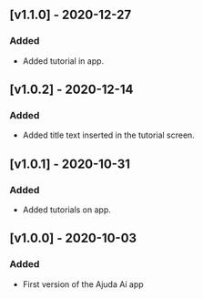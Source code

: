 ## [v1.1.0] - 2020-12-27

### Added
+ Added tutorial in app.
## [v1.0.2] - 2020-12-14

### Added
+ Added title text inserted in the tutorial screen.

## [v1.0.1] - 2020-10-31

### Added
+ Added tutorials on app.

## [v1.0.0] - 2020-10-03

### Added
+ First version of the Ajuda Aí app


